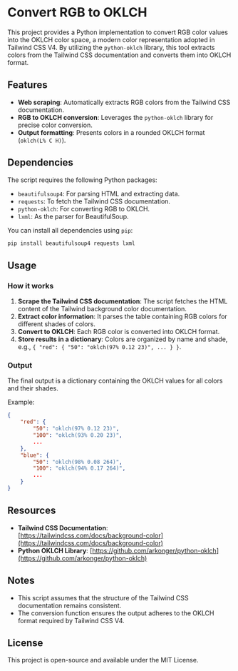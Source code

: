 # Convert RGB to OKLCH

This project provides a Python implementation to convert RGB color values into the OKLCH color space, a modern color representation adopted in Tailwind CSS V4. By utilizing the `python-oklch` library, this tool extracts colors from the Tailwind CSS documentation and converts them into OKLCH format.

## Features

-   **Web scraping**: Automatically extracts RGB colors from the Tailwind CSS documentation.
-   **RGB to OKLCH conversion**: Leverages the `python-oklch` library for precise color conversion.
-   **Output formatting**: Presents colors in a rounded OKLCH format (`oklch(L% C H)`).

## Dependencies

The script requires the following Python packages:

-   `beautifulsoup4`: For parsing HTML and extracting data.
-   `requests`: To fetch the Tailwind CSS documentation.
-   `python-oklch`: For converting RGB to OKLCH.
-   `lxml`: As the parser for BeautifulSoup.

You can install all dependencies using `pip`:

```bash
pip install beautifulsoup4 requests lxml
```

## Usage

### How it works

1. **Scrape the Tailwind CSS documentation**: The script fetches the HTML content of the Tailwind background color documentation.
2. **Extract color information**: It parses the table containing RGB colors for different shades of colors.
3. **Convert to OKLCH**: Each RGB color is converted into OKLCH format.
4. **Store results in a dictionary**: Colors are organized by name and shade, e.g., `{ "red": { "50": "oklch(97% 0.12 23)", ... } }`.

### Output

The final output is a dictionary containing the OKLCH values for all colors and their shades.

Example:

```json
{
    "red": {
        "50": "oklch(97% 0.12 23)",
        "100": "oklch(93% 0.20 23)",
        ...
    },
    "blue": {
        "50": "oklch(98% 0.08 264)",
        "100": "oklch(94% 0.17 264)",
        ...
    }
}
```

## Resources

-   **Tailwind CSS Documentation**: [https://tailwindcss.com/docs/background-color](https://tailwindcss.com/docs/background-color)
-   **Python OKLCH Library**: [https://github.com/arkonger/python-oklch](https://github.com/arkonger/python-oklch)

## Notes

-   This script assumes that the structure of the Tailwind CSS documentation remains consistent.
-   The conversion function ensures the output adheres to the OKLCH format required by Tailwind CSS V4.

## License

This project is open-source and available under the MIT License.
